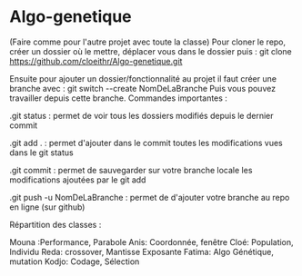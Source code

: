 # Algo-genetique


(Faire comme pour l'autre projet avec toute la classe)
Pour cloner le repo, créer un dossier où le mettre, déplacer vous dans le dossier puis : git clone https://github.com/cloeithr/Algo-genetique.git

Ensuite pour ajouter un dossier/fonctionnalité au projet il faut créer une branche avec : git switch --create NomDeLaBranche Puis vous pouvez travailler depuis cette branche. Commandes importantes :

.git status : permet de voir tous les dossiers modifiés depuis le dernier commit

.git add . : permet d'ajouter dans le commit toutes les modifications vues dans le git status

.git commit : permet de sauvegarder sur votre branche locale les modifications ajoutées par le git add

.git push -u NomDeLaBranche : permet de d'ajouter votre branche au repo en ligne (sur github)



Répartition des classes :

Mouna :Performance, Parabole
Anis: Coordonnée, fenêtre 
Cloé: Population, Individu 
Reda: crossover, Mantisse Exposante
Fatima: Algo Génétique, mutation
Kodjo: Codage, Sélection 
